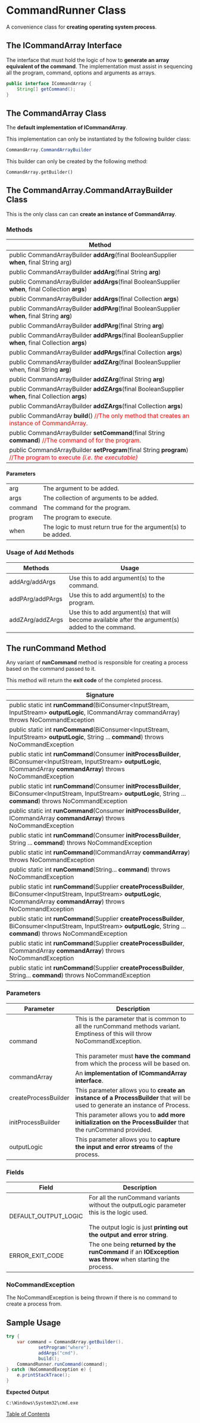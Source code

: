 # CommandRunner Class

A convenience class for **creating operating system process**.

## The ICommandArray Interface

The interface that must hold the logic of how to **generate an array equivalent of the command**. The implementation must assist in sequencing all the program, command, options and arguments as arrays.

```java
public interface ICommandArray {
    String[] getCommand();
}
```

## The CommandArray Class

The **default implementation of ICommandArray**.

This implementation can only be instantiated by the following builder class:

```java
CommandArray.CommandArrayBuilder
```

This builder can only be  created by the following method:

```
CommandArray.getBuilder()
```

## The CommandArray.CommandArrayBuilder Class

This is the only class can can **create an instance of CommandArray**.

### Methods

| Method                                                       |
| ------------------------------------------------------------ |
| public CommandArrayBuilder **addArg**(final BooleanSupplier **when**, final String arg) |
| public CommandArrayBuilder **addArg**(final String **arg**)  |
| public CommandArrayBuilder **addArgs**(final BooleanSupplier **when**, final Collection<String> **args**) |
| public CommandArrayBuilder **addArgs**(final Collection<String> **args**) |
| public CommandArrayBuilder **addPArg**(final BooleanSupplier **when**, final String **arg**) |
| public CommandArrayBuilder **addPArg**(final String **arg**) |
| public CommandArrayBuilder **addPArgs**(final BooleanSupplier **when**, final Collection<String> **args**) |
| public CommandArrayBuilder **addPArgs**(final Collection<String> **args**) |
| public CommandArrayBuilder **addZArg**(final BooleanSupplier when, final String **arg**) |
| public CommandArrayBuilder **addZArg**(final String **arg**) |
| public CommandArrayBuilder **addZArgs**(final BooleanSupplier **when**, final Collection<String> **args**) |
| public CommandArrayBuilder **addZArgs**(final Collection<String> **args**) |
| public CommandArray **build**() <span style="color:red">//The only method that creates an instance of CommandArray.</span> |
| public CommandArrayBuilder **setCommand**(final String **command**) <span style="color:red">//The command of for the program.</span> |
| public CommandArrayBuilder **setProgram**(final String **program**) <span style="color:red">//The program to execute *(i.e. the executable)*</span> |

#### Parameters

|         |                                                              |
| ------- | ------------------------------------------------------------ |
| arg     | The argument to be added.                                    |
| args    | The collection of arguments to be added.                     |
| command | The command for the program.                                 |
| program | The program to execute.                                      |
| when    | The logic to must return true for the argument(s) to be added. |

### Usage of Add Methods

| Methods          | Usage                                                        |
| ---------------- | ------------------------------------------------------------ |
| addArg/addArgs   | Use this to add argument(s) to the command.                  |
| addPArg/addPArgs | Use this to add argument(s) to the program.                  |
| addZArg/addZArgs | Use this to add argument(s) that will become available after the argument(s) added to the command. |

## The runCommand Method

Any variant of **runCommand** method is responsible for creating a process based on the command passed to it. 

This method will return the **exit code** of the completed process.

| Signature                                                    |
| ------------------------------------------------------------ |
| public static int **runCommand**(BiConsumer<InputStream, InputStream> **outputLogic**, ICommandArray commandArray) throws NoCommandException |
| public static int **runCommand**(BiConsumer<InputStream, InputStream> **outputLogic**, String ... **command**) throws NoCommandException |
| public static int **runCommand**(Consumer<ProcessBuilder> **initProcessBuilder**, BiConsumer<InputStream, InputStream> **outputLogic**, ICommandArray **commandArray**) throws NoCommandException |
| public static int **runCommand**(Consumer<ProcessBuilder> **initProcessBuilder**, BiConsumer<InputStream, InputStream> **outputLogic**, String ... **command**) throws  NoCommandException |
| public static int **runCommand**(Consumer<ProcessBuilder> **initProcessBuilder**, ICommandArray **commandArray**) throws NoCommandException |
| public static int **runCommand**(Consumer<ProcessBuilder> **initProcessBuilder**, String ... **command**) throws NoCommandException |
| public static int **runCommand**(ICommandArray **commandArray**) throws NoCommandException |
| public static int **runCommand**(String... **command**) throws NoCommandException |
| public static int **runCommand**(Supplier<ProcessBuilder> **createProcessBuilder**, BiConsumer<InputStream, InputStream> **outputLogic**, ICommandArray **commandArray**) throws  NoCommandException |
| public static int **runCommand**(Supplier<ProcessBuilder> **createProcessBuilder**, BiConsumer<InputStream, InputStream> **outputLogic**, String ... **command**) throws NoCommandException |
| public static int **runCommand**(Supplier<ProcessBuilder> **createProcessBuilder**, ICommandArray **commandArray**) throws NoCommandException |
| public static int **runCommand**(Supplier<ProcessBuilder> **createProcessBuilder**, String... **command**) throws NoCommandException |

### Parameters

| Parameter            | Description                                                  |
| -------------------- | ------------------------------------------------------------ |
| command              | This is the parameter that is common to all the runCommand methods variant. Emptiness of this will throw NoCommandException. <br /><br />This parameter must **have the command** from which the process will be based on. |
| commandArray         | An **implementation of ICommandArray interface**.            |
| createProcessBuilder | This parameter allows you to **create an instance of a ProcessBuilder** that will be used to generate an instance of Process. |
| initProcessBuilder   | This parameter allows you to **add more initialization on the ProcessBuilder** that the runCommand provided. |
| outputLogic          | This parameter allows you to **capture the input and error streams** of the process. |

### Fields

| Field                | Description                                                  |
| -------------------- | ------------------------------------------------------------ |
| DEFAULT_OUTPUT_LOGIC | For all the runCommand variants without the outputLogic parameter this is the logic used.<br /><br />The output logic is just **printing out the output and error string**. |
| ERROR_EXIT_CODE      | The one being **returned by the runCommand** if an **IOException was throw** when starting the process. |

### NoCommandException

The NoCommandException is being thrown if there is no command to create a process from.

## Sample Usage

```java
try {
    var command = CommandArray.getBuilder().
            setProgram("where").
            addArgs("cmd").
            build();
    CommandRunner.runCommand(command);
} catch (NoCommandException e) {
    e.printStackTrace();
}
```

**Expected Output**

```
C:\Windows\System32\cmd.exe
```

[Table of Contents](USER_GUIDE_TOC.md)